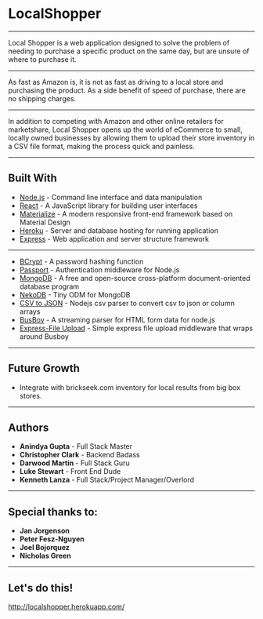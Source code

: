 # LocalShopper

---

Local Shopper is a web application designed to solve the problem of needing to purchase a specific product on the same day, but are unsure of where to purchase it. 

---

As fast as Amazon is, it is not as fast as driving to a local store and purchasing the product. As a side benefit of speed of purchase, there are no shipping charges. 

---

In addition to competing with Amazon and other online retailers for marketshare, Local Shopper opens up the world of eCommerce to small, locally owned businesses by allowing them to upload their store inventory in a CSV file format, making the process quick and painless.

---

## Built With

* [Node.js](https://nodejs.org/en/) - Command line interface and data manipulation
* [React](https://reactjs.org/) - A JavaScript library for building user interfaces
* [Materialize](http://materializecss.com/) - A modern responsive front-end framework based on Material Design
* [Heroku](https://www.heroku.com/) - Server and database hosting for running application
* [Express](https://expressjs.com) - Web application and server structure framework

---

* [BCrypt](https://www.npmjs.com/package/bcrypt) - A password hashing function
* [Passport](http://www.passportjs.org/) - Authentication middleware for Node.js
* [MongoDB](https://www.mongodb.com) -  A free and open-source cross-platform document-oriented database program
* [NekoDB](https://www.npmjs.com/package/nekodb) - Tiny ODM for MongoDB
* [CSV to JSON](https://www.npmjs.com/package/csvtojson) - Nodejs csv parser to convert csv to json or column arrays
* [BusBoy](https://github.com/mscdex/busboy) - A streaming parser for HTML form data for node.js
* [Express-File Upload](https://www.npmjs.com/package/express-fileupload) - Simple express file upload middleware that wraps around Busboy

---

## Future Growth

* Integrate with brickseek.com inventory for local results from big box stores.


---

## Authors

* **Anindya Gupta** - Full Stack Master
* **Christopher Clark** - Backend Badass
* **Darwood Martin** - Full Stack Guru
* **Luke Stewart** - Front End Dude
* **Kenneth Lanza** - Full Stack/Project Manager/Overlord

---

## Special thanks to:

* **Jan Jorgenson**
* **Peter Fesz-Nguyen**
* **Joel Bojorquez**
* **Nicholas Green**

---

## Let's do this!

http://localshopper.herokuapp.com/